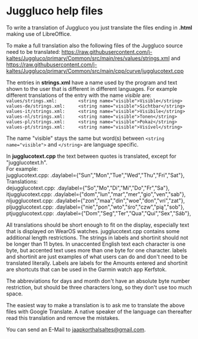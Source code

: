 # Juggluco help files
To write a translation of Juggluco you just translate the files ending in **.html** making use of LibreOffice.

To make a full translation also the following files of the
Juggluco source need to be translated: https://raw.githubusercontent.com/j-kaltes/Juggluco/primary/Common/src/main/res/values/strings.xml and https://raw.githubusercontent.com/j-kaltes/Juggluco/primary/Common/src/main/cpp/curve/jugglucotext.cpp

The entries in ****strings.xml**** have a name used by the program and text shown to the user that is different in different languages.
For example different translations of the entry with the name *visible* are:
`values/strings.xml:		<string name="visible">Visible</string>`  
`values-de/strings.xml:		<string name="visible">Sichtbar</string>`  
`values-it/strings.xml:		<string name="visible">Visibile</string>`  
`values-nl/strings.xml:		<string name="visible">Tonen</string>`  
`values-pl/strings.xml:		<string name="visible">Pokaż</string>`  
`values-pt/strings.xml:		<string name="visible">Visível</string>`  

The name "visible" stays the same but word(s) between `<string name="visible">` and `</string>` are language specific.  
  
In ****jugglucotext.cpp**** the text between quotes is translated, except for "jugglucotext.h".  
For example:  
jugglucotext.cpp:	.daylabel={"Sun","Mon","Tue","Wed","Thu","Fri","Sat"},  
Translations:  
dejugglucotext.cpp:	.daylabel={"So","Mo","Di","Mi","Do","Fr","Sa"},  
itjugglucotext.cpp:	.daylabel={"dom","lun","mar","mer","gio","ven","sab"},  
nljugglucotext.cpp:	.daylabel={"zon","maa","din","woe","don","vri","zat"},  
pljugglucotext.cpp:	.daylabel={"nie","pon","wto","śro","czw","pią","sob"},  
ptjugglucotext.cpp:	.daylabel={"Dom","Seg","Ter","Qua","Qui","Sex","Sáb"},  
  
All translations should be short enough to fit on the display, especially text that is displayed on WearOS watches.
jugglucotext.cpp contains some additional length restrictions. The strings in labels and shortinit should not be longer than 11 bytes. In unaccented English text each character is one byte, but accented text uses more than one byte for one character.
labels and shortinit are just examples of what users can do and don't need to be translated literally. Labels are labels for the Amounts entered and shortinit are shortcuts that can be used in the Garmin watch app Kerfstok.

The abbreviations for days and month don't have an absolute byte number restriction, but should be three characters long, so they don't use too much space.

The easiest way to make a translation is to ask me to translate the above files with Google Translate. A native speaker of the language can thereafter read this translation and remove the mistakes.

You can send an E-Mail to jaapkorthalsaltes@gmail.com.
